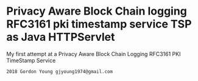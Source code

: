 # Privacy Aware Block Chain logging RFC3161 pki timestamp service TSP as Java HTTPServlet

My first attempt at a Privacy Aware Block Chain Logging RFC3161 PKI TimeStamp Service

```
2018 Gordon Young gjyoung1974@gmail.com
```

